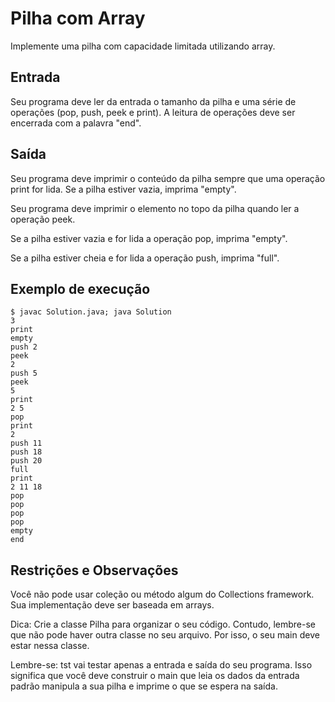 # Pilha com Array

Implemente uma pilha com capacidade limitada utilizando array.

## Entrada

Seu programa deve ler da entrada o tamanho da pilha e uma série de operações (pop, push, peek e print). A leitura de operações deve ser encerrada com a palavra "end".

## Saída

Seu programa deve imprimir o conteúdo da pilha sempre que uma operação print for lida. Se a pilha estiver vazia, imprima "empty".

Seu programa deve imprimir o elemento no topo da pilha quando ler a operação peek.

Se a pilha estiver vazia e for lida a operação pop, imprima "empty".

Se a pilha estiver cheia e for lida a operação push, imprima "full".

## Exemplo de execução

	$ javac Solution.java; java Solution
	3
	print
	empty
	push 2
	peek
	2
	push 5
	peek
	5
	print
	2 5 
	pop
	print
	2 
	push 11
	push 18
	push 20
	full
	print
	2 11 18
	pop
	pop
	pop
	pop
	empty
	end

## Restrições e Observações

Você não pode usar coleção ou método algum do Collections framework. Sua implementação deve ser baseada em arrays.

Dica: Crie a classe Pilha para organizar o seu código. Contudo, lembre-se que não pode haver outra classe no seu arquivo. Por isso, o seu main deve estar nessa classe.

Lembre-se: tst vai testar apenas a entrada e saída do seu programa. Isso significa que você deve construir o main que leia os dados da entrada padrão manipula a sua pilha e imprime o que se espera na saída.